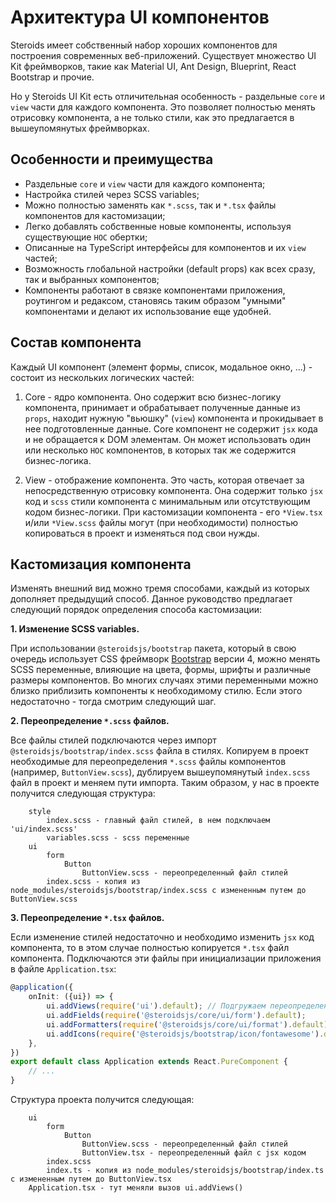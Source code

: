 # Архитектура UI компонентов

Steroids имеет собственный набор хороших компонентов для построения современных веб-приложений. Существует множество
UI Kit фреймворков, такие как Material UI, Ant Design, Blueprint, React Bootstrap и прочие.

Но у Steroids UI Kit есть отличительная особенность - раздельные `core` и `view` части для каждого компонента. Это
позволяет полностью менять отрисовку компонента, а не только стили, как это предлагается в вышеупомянутых фреймворках.


## Особенности и преимущества

- Раздельные `core` и `view` части для каждого компонента;
- Настройка стилей через SCSS variables;
- Можно полностью заменять как `*.scss`, так и `*.tsx` файлы компонентов для кастомизации;
- Легко добавлять собственные новые компоненты, используя существующие `HOC` обертки;
- Описанные на TypeScript интерфейсы для компонентов и их `view` частей;
- Возможность глобальной настройки (default props) как всех сразу, так и выбранных компонентов;
- Компоненты работают в связке компонентами приложения, роутингом и редаксом, становясь таким образом "умными"
компонентами и делают их использование еще удобней.


## Состав компонента

Каждый UI компонент (элемент формы, список, модальное окно, ...) - состоит из нескольких логических частей:

1. Core - ядро компонента. Оно содержит всю бизнес-логику компонента, принимает и обрабатывает полученные данные из
`props`, находит нужную "вьюшку" (`view`) компонента и прокидывает в нее подготовленные данные. Core компонент не 
содержит `jsx` кода и не обращается к DOM элементам. Он может использовать один или несколько `HOC` компонентов,
в которых так же содержится бизнес-логика.

2. View - отображение компонента. Это часть, которая отвечает за непосредственную отрисовку компонента. Она содержит
только `jsx` код и `scss` стили компонента с минимальным или отсутствующим кодом бизнес-логики. При кастомизации
компонента - его `*View.tsx` и/или `*View.scss` файлы могут (при необходимости) полностью копироваться в проект
и изменяться под свои нужды.


## Кастомизация компонента

Изменять внешний вид можно тремя способами, каждый из которых дополняет предыдущий способ. Данное руководство предлагает
следующий порядок определения способа кастомизации:

**1. Изменение SCSS variables.**

При использовании `@steroidsjs/bootstrap` пакета, который в свою очередь использует CSS
фреймворк [Bootstrap](https://getbootstrap.com/) версии 4, можно менять SCSS переменные, влияющие на цвета, формы,
шрифты и различные размеры компонентов. Во многих случаях этими переменными можно близко приблизить компоненты к
необходимому стилю. Если этого недостаточно - тогда смотрим следующий шаг.

**2. Переопределение `*.scss` файлов.**

Все файлы стилей подключаются через импорт `@steroidsjs/bootstrap/index.scss` файла
в стилях. Копируем в проект необходимые для переопределения `*.scss` файлы компонентов (например, `ButtonView.scss`),
дублируем вышеупомянутый `index.scss` файл в проект и меняем пути импорта. Таким образом, у нас в проекте получится
следующая структура:

```
    style
        index.scss - главный файл стилей, в нем подключаем 'ui/index.scss'
        variables.scss - scss переменные
    ui
        form
            Button
                ButtonView.scss - переопределенный файл стилей
        index.scss - копия из node_modules/steroidsjs/bootstrap/index.scss с измененным путем до ButtonView.scss
```

**3. Переопределение `*.tsx` файлов.**

Если изменение стилей недостаточно и необходимо изменить `jsx` код компонента, то в этом случае полностью копируется
`*.tsx` файл компонента. Подключаются эти файлы при инициализации приложения в файле `Application.tsx`:

```ts
@application({
    onInit: ({ui}) => {
        ui.addViews(require('ui').default); // Подгружаем переопределенный список "вьюшек" компонентов
        ui.addFields(require('@steroidsjs/core/ui/form').default);
        ui.addFormatters(require('@steroidsjs/core/ui/format').default);
        ui.addIcons(require('@steroidsjs/bootstrap/icon/fontawesome').default);
    },
})
export default class Application extends React.PureComponent {
    // ...
}
```

Структура проекта получится следующая:

```
    ui
        form
            Button
                ButtonView.scss - переопределенный файл стилей
                ButtonView.tsx - переопределенный файл с jsx кодом
        index.scss
        index.ts - копия из node_modules/steroidsjs/bootstrap/index.ts с измененным путем до ButtonView.tsx
    Application.tsx - тут меняли вызов ui.addViews()
```